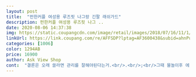 ```yaml
---
layout: post 
title:  "펀한커플 여성용 루즈핏 나그랑 긴팔 래쉬가드" 
description: 펀한커플 여성용 루즈핏 나그 ..
date: 2020-08-06 14:37:38 
img: https://static.coupangcdn.com/image/retail/images/2018/07/16/11/1/65a64c20-6c08-4d1a-992a-ddcbd98c2a95.jpg 
linkUrl: https://link.coupang.com/re/AFFSDP?lptag=AF3600438&subid=ahnPublicAsk&pageKey=110807900&itemId=333941221&vendorItemId=3819526984&traceid=V0-113-e56a79aa07ad3e70 
categories: [1006] 
color: 1294AB 
price: 16900 
author: Ask View Shop 
cont:  "결론은 오래 쓸라면 관리를 잘해야된다는거.<br/>.<br/>;<br/>그때 물놀이후 에 바로 씻어내고 말려서 다행히 이염은 없네요<br/>살이 많이찌는바람에 라지로 샀는데 체형 커버잘되고 타이트하지않아서 활동하기 편합니다<br/>이염됐다는 평이 많길래 걱정되서 작년애산거 꺼내봤더니 멀쩡하더라고요<br/>작아요... <br/>L 이면 되는데 안전하게XL 주문했는데도  허리는 타이트 하네요... <br/><br/>초등학생6학년아이가 입으려고 구입,m으로구입조금큰듯<br/>" 
---
```

